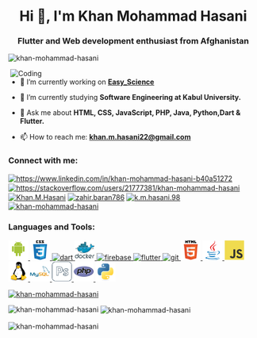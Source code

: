 <h1 align="center">Hi 👋, I'm Khan Mohammad Hasani</h1>
<h3 align="center">Flutter and Web development enthusiast from Afghanistan</h3>

<!-- Profile view count -->
<p align="left"> <img src="https://komarev.com/ghpvc/?username=khan-mohammad-hasani&label=Profile%20views&color=0e75b6&style=flat" alt="khan-mohammad-hasani" /> </p>

<!-- gif -->
<img align="right" alt="Coding" width="500" src="[https://images.app.goo.gl/rM2wQ4KmUT76tDSQ7](https://images.app.goo.gl/rM2wQ4KmUT76tDSQ7)">

<!-- About -->

- 🔭 I’m currently working on [**Easy_Science**](https://github.com/khan-mohammad-hasani/easy_science)

- 🌱 I’m currently studying **Software Engineering at Kabul University.**

- 💬 Ask me about **HTML, CSS, JavaScript, PHP, Java, Python,Dart & Flutter.**

- 📫 How to reach me: **khan.m.hasani22@gmail.com**

<!-- Contact info -->
<h3 align="left">Connect with me:</h3>
<p align="left">
<!-- Linkedin -->
<a href="https://www.linkedin.com/in/khan-m-hasani1379" target="blank"><img align="center" src="https://raw.githubusercontent.com/rahuldkjain/github-profile-readme-generator/master/src/images/icons/Social/linked-in-alt.svg" alt="https://www.linkedin.com/in/khan-mohammad-hasani-b40a51272" height="30" width="40" /></a>
<!-- StackOverFlow -->
<a href="https://stackoverflow.com/users/21777381/khan-mohammad-hasani" target="blank"><img align="center" src="https://raw.githubusercontent.com/rahuldkjain/github-profile-readme-generator/master/src/images/icons/Social/stack-overflow.svg" alt="https://stackoverflow.com/users/21777381/khan-mohammad-hasani" height="30" width="40" /></a>
<!-- Whatsapp -->
<a href="https://wa.me/93731307477" target="blank"><img align="center" src="https://raw.githubusercontent.com/rahuldkjain/github-profile-readme-generator/master/src/images/icons/Social/whatsapp.svg" alt="Khan.M.Hasani" height="30" width="40" /></a>
<!-- Facebook -->
<a href="https://fb.com/khanmohammad.hasani.98" target="blank"><img align="center" src="https://raw.githubusercontent.com/rahuldkjain/github-profile-readme-generator/master/src/images/icons/Social/facebook.svg" alt="zahir.baran786" height="30" width="40" /></a>
<!-- Instagram -->
<a href="https://instagram.com/https://instagram.com/k.m.hasani.98" target="blank"><img align="center" src="https://raw.githubusercontent.com/rahuldkjain/github-profile-readme-generator/master/src/images/icons/Social/instagram.svg" alt="k.m.hasani.98" height="30" width="40" /></a>
<!-- Youtube Channel -->
<a href="https://www.youtube.com/@khanmohammadhasani1483" target="blank"><img align="center" src="https://raw.githubusercontent.com/rahuldkjain/github-profile-readme-generator/master/src/images/icons/Social/youtube.svg" alt="khan-mohammad-hasani" height="30" width="40" /></a>
</p>

<h3 align="left">Languages and Tools:</h3>
<p align="left"> <a href="https://developer.android.com" target="_blank" rel="noreferrer"> <img src="https://raw.githubusercontent.com/devicons/devicon/master/icons/android/android-original-wordmark.svg" alt="android" width="40" height="40"/> </a> <a href="https://www.w3schools.com/css/" target="_blank" rel="noreferrer"> <img src="https://raw.githubusercontent.com/devicons/devicon/master/icons/css3/css3-original-wordmark.svg" alt="css3" width="40" height="40"/> </a> <a href="https://dart.dev" target="_blank" rel="noreferrer"> <img src="https://www.vectorlogo.zone/logos/dartlang/dartlang-icon.svg" alt="dart" width="40" height="40"/> </a> <a href="https://www.docker.com/" target="_blank" rel="noreferrer"> <img src="https://raw.githubusercontent.com/devicons/devicon/master/icons/docker/docker-original-wordmark.svg" alt="docker" width="40" height="40"/> </a> <a href="https://firebase.google.com/" target="_blank" rel="noreferrer"> <img src="https://www.vectorlogo.zone/logos/firebase/firebase-icon.svg" alt="firebase" width="40" height="40"/> </a> <a href="https://flutter.dev" target="_blank" rel="noreferrer"> <img src="https://www.vectorlogo.zone/logos/flutterio/flutterio-icon.svg" alt="flutter" width="40" height="40"/> </a> <a href="https://git-scm.com/" target="_blank" rel="noreferrer"> <img src="https://www.vectorlogo.zone/logos/git-scm/git-scm-icon.svg" alt="git" width="40" height="40"/> </a> <a href="https://www.w3.org/html/" target="_blank" rel="noreferrer"> <img src="https://raw.githubusercontent.com/devicons/devicon/master/icons/html5/html5-original-wordmark.svg" alt="html5" width="40" height="40"/> </a> <a href="https://www.java.com" target="_blank" rel="noreferrer"> <img src="https://raw.githubusercontent.com/devicons/devicon/master/icons/java/java-original.svg" alt="java" width="40" height="40"/> </a> <a href="https://developer.mozilla.org/en-US/docs/Web/JavaScript" target="_blank" rel="noreferrer"> <img src="https://raw.githubusercontent.com/devicons/devicon/master/icons/javascript/javascript-original.svg" alt="javascript" width="40" height="40"/> </a> <a href="https://www.linux.org/" target="_blank" rel="noreferrer"> <img src="https://raw.githubusercontent.com/devicons/devicon/master/icons/linux/linux-original.svg" alt="linux" width="40" height="40"/> </a> <a href="https://www.mysql.com/" target="_blank" rel="noreferrer"> <img src="https://raw.githubusercontent.com/devicons/devicon/master/icons/mysql/mysql-original-wordmark.svg" alt="mysql" width="40" height="40"/> </a> <a href="https://www.photoshop.com/en" target="_blank" rel="noreferrer"> <img src="https://raw.githubusercontent.com/devicons/devicon/master/icons/photoshop/photoshop-line.svg" alt="photoshop" width="40" height="40"/> </a> <a href="https://www.php.net" target="_blank" rel="noreferrer"> <img src="https://raw.githubusercontent.com/devicons/devicon/master/icons/php/php-original.svg" alt="php" width="40" height="40"/> </a> <a href="https://www.python.org" target="_blank" rel="noreferrer"> <img src="https://raw.githubusercontent.com/devicons/devicon/master/icons/python/python-original.svg" alt="python" width="40" height="40"/> </a> </p>

<!-- Profile trophy -->
<p align="left"> <a href="https://github.com/ryo-ma/github-profile-trophy"><img src="https://github-profile-trophy.vercel.app/?username=khan-mohammad-hasani" alt="khan-mohammad-hasani" /></a> </p>

<p><img align="left" src="https://github-readme-stats.vercel.app/api/top-langs?username=khan-mohammad-hasani&show_icons=true&locale=en&layout=compact" alt="khan-mohammad-hasani" /></p>

<p>&nbsp;<img align="center" src="https://github-readme-stats.vercel.app/api?username=khan-mohammad-hasani&show_icons=true&locale=en" alt="khan-mohammad-hasani" /></p>

<p><img align="center" src="https://github-readme-streak-stats.herokuapp.com/?user=khan-mohammad-hasani&" alt="khan-mohammad-hasani" /></p>
